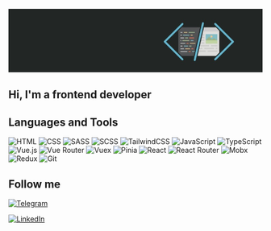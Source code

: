 ![Header](https://github.com/NotatNiiK/NotatNiiK/blob/main/assets/Header.jpg)

## Hi, I'm a frontend developer

## Languages and Tools

![HTML](https://img.shields.io/badge/HTML-ff8000?style=for-the-badge&labelColor=black&color=black&logo=html5&logoColor=f05c24)
![CSS](https://img.shields.io/badge/CSS-1572B6?style=for-the-badge&labelColor=black&color=black&logo=css3&logoColor=284ce4)
![SASS](https://img.shields.io/badge/SASS-CC6699?style=for-the-badge&labelColor=black&color=black&logo=sass&logoColor=d0649c)
![SCSS](https://img.shields.io/badge/SCSS-CC6699?style=for-the-badge&labelColor=black&color=black&logo=sass&logoColor=d0649c)
![TailwindCSS](https://img.shields.io/badge/TailwindCSS-38B2AC?style=for-the-badge&labelColor=black&color=black&logo=tailwind-css&logoColor=40bcfc)
![JavaScript](https://img.shields.io/badge/JavaScript-F7DF1E?style=for-the-badge&labelColor=black&color=black&logo=javascript&logoColor=f0dc1c)
![TypeScript](https://img.shields.io/badge/TypeScript-007ACC?style=for-the-badge&labelColor=black&color=black&logo=typescript&logoColor=387cc4)
![Vue.js](https://img.shields.io/badge/Vue.js-4FC08D?style=for-the-badge&labelColor=black&color=black&logo=vue.js&logoColor=4FC08D)
![Vue Router](https://img.shields.io/badge/Vue%20Router-4FC08D?style=for-the-badge&labelColor=black&color=black&logo=vue.js&logoColor=4FC08D)
![Vuex](https://img.shields.io/badge/Vuex-4FC08D?style=for-the-badge&labelColor=black&color=black&logo=vue.js&logoColor=4FC08D)
![Pinia](https://img.shields.io/badge/Pinia-4FC08D?style=for-the-badge&labelColor=black&color=black&logo=vue.js&logoColor=4FC08D)
![React](https://img.shields.io/badge/React-61DAFB?style=for-the-badge&labelColor=black&color=black&logo=react&logoColor=64dcfc)
![React Router](https://img.shields.io/badge/React%20Router-61DAFB?style=for-the-badge&labelColor=black&color=black&logo=react-router&logoColor=ff4c4c)
![Mobx](https://img.shields.io/badge/Mobx-FF9955?style=for-the-badge&labelColor=black&color=black&logo=mobx&logoColor=e05c14)
![Redux](https://img.shields.io/badge/Redux-764ABC?style=for-the-badge&labelColor=black&color=black&logo=redux&logoColor=8844c4)
![Git](https://img.shields.io/badge/Git-F05032?style=for-the-badge&labelColor=black&color=black&logo=git&logoColor=f8543c)

## Follow me

[![Telegram](https://img.shields.io/badge/Telegram-30acec?style=for-the-badge&labelColor=black&color=black&logo=telegram&logoColor=30acec)](https://t.me/antoniobanderra)

[![LinkedIn](https://img.shields.io/badge/LinkedIn-087cbc?style=for-the-badge&labelColor=black&color=black&logo=linkedin&logoColor=087cbc)](https://www.linkedin.com/in/anton-pogadaiko)
